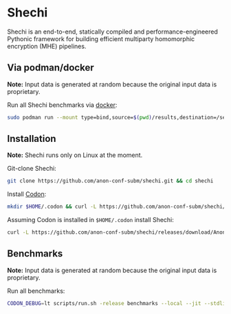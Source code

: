# Shechi

Shechi is an end-to-end, statically compiled and performance-engineered Pythonic framework for building efficient multiparty homomorphic encryption (MHE) pipelines.

## Via podman/docker

**Note:** Input data is generated at random because the original input data is proprietary.

Run all Shechi benchmarks via [docker](https://hub.docker.com/r/anonconfsubm/shechi):
```bash
sudo podman run --mount type=bind,source=$(pwd)/results,destination=/sequre/results --security-opt label=disable -e "CODON_DEBUG=lt" -e --privileged --rm -t anonconfsubm/shechi:anon scripts/run.sh -release benchmarks --local --jit --stdlib-builtin --king --pca --gwas-without-norm
```

## Installation

**Note:** Shechi runs only on Linux at the moment.

Git-clone Shechi:
```bash
git clone https://github.com/anon-conf-subm/shechi.git && cd shechi
```

Install [Codon](https://github.com/exaloop/codon):
```bash
mkdir $HOME/.codon && curl -L https://github.com/anon-conf-subm/shechi/releases/download/Anon/codon-linux-x86_64.tar.gz | tar zxvf - -C $HOME/.codon --strip-components=1
```

Assuming Codon is installed in `$HOME/.codon` install Shechi:
```bash
curl -L https://github.com/anon-conf-subm/shechi/releases/download/Anon/shechi-linux-x86_64.tar.gz | tar zxvf - -C $HOME/.codon/lib/codon/plugins
```

## Benchmarks

**Note:** Input data is generated at random because the original input data is proprietary.

Run all benchmarks:
```bash
CODON_DEBUG=lt scripts/run.sh -release benchmarks --local --jit --stdlib-builtin --king --pca --gwas-without-norm
```
